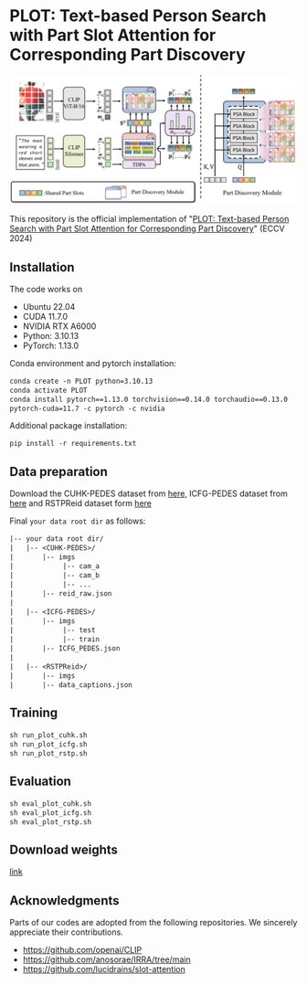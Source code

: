 # PLOT: Text-based Person Search with Part Slot Attention for Corresponding Part Discovery

![plot](./plot.PNG)

This repository is the official implementation of "[PLOT: Text-based Person Search with Part Slot Attention for Corresponding Part Discovery](https://arxiv.org/abs/2409.13475)" (ECCV 2024)

## Installation

  The code works on 
  - Ubuntu 22.04
  - CUDA 11.7.0
  - NVIDIA RTX A6000
  - Python: 3.10.13
  - PyTorch: 1.13.0

  Conda environment and pytorch installation:
  ```
  conda create -n PLOT python=3.10.13
  conda activate PLOT
  conda install pytorch==1.13.0 torchvision==0.14.0 torchaudio==0.13.0 pytorch-cuda=11.7 -c pytorch -c nvidia
  ```
  

  Additional package installation:
  ```
  pip install -r requirements.txt
  ```

## Data preparation
Download the CUHK-PEDES dataset from [here](https://github.com/ShuangLI59/Person-Search-with-Natural-Language-Description), ICFG-PEDES dataset from [here](https://github.com/zifyloo/SSAN) and RSTPReid dataset form [here](https://github.com/NjtechCVLab/RSTPReid-Dataset)

Final `your data root dir` as follows:
```
|-- your data root dir/
|   |-- <CUHK-PEDES>/
|       |-- imgs
|            |-- cam_a
|            |-- cam_b
|            |-- ...
|       |-- reid_raw.json
|
|   |-- <ICFG-PEDES>/
|       |-- imgs
|            |-- test
|            |-- train 
|       |-- ICFG_PEDES.json
|
|   |-- <RSTPReid>/
|       |-- imgs
|       |-- data_captions.json
```

## Training
```
sh run_plot_cuhk.sh
sh run_plot_icfg.sh
sh run_plot_rstp.sh
```

## Evaluation
```
sh eval_plot_cuhk.sh
sh eval_plot_icfg.sh
sh eval_plot_rstp.sh
```
## Download weights
[link]()


## Acknowledgments
Parts of our codes are adopted from the following repositories. We sincerely appreciate their contributions.
* https://github.com/openai/CLIP
* https://github.com/anosorae/IRRA/tree/main
* https://github.com/lucidrains/slot-attention
